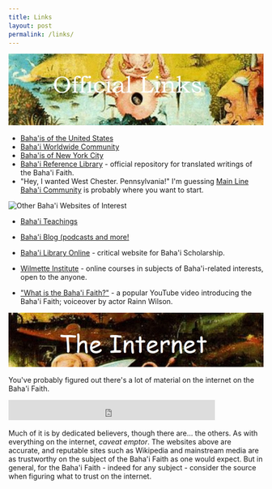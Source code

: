 ```yaml
---
title: Links
layout: post
permalink: /links/
---
```

![Official Internet Sites](/images/official-links.jpg)

* [Baha'is of the United States](https://www.bahai.us/)
* [Baha'i Worldwide Community](https://www.bahai.org/)
* [Baha'is of New York City](http://bahainyc.org/)
* [Baha'i Reference Library](https://www.bahai.org/library/) - official repository for translated writings of the Baha'i Faith.
* "Hey, I wanted West Chester. Pennsylvania!" I'm guessing [Main Line Baha'i Community](https://www.mainlinebahais.org/) is probably where you want to start.

![Other Baha'i Websites of Interest](/images/unofficial.jpg)

* [Baha'i Teachings](https://bahaiteachings.org/)
* [Baha'i Blog (podcasts and more!](https://www.bahaiblog.net/)
* [Baha'i Library Online](https://bahai-library.com/) - critical website for Baha'i Scholarship.
* [Wilmette Institute](https://wilmetteinstitute.org/) - online courses in subjects of Baha'i-related interests, open to the anyone.

* ["What is the Baha'i Faith?"](https://youtu.be/zLSaDVG4yBE) - a popular YouTube video introducing the Baha'i Faith; voiceover by actor Rainn Wilson.

![The Internet](/images/the-internet.jpg)

You've probably figured out there's a lot of material on the internet on
the Baha'i Faith. 

<iframe src="https://duckduckgo.com/search.html?prefill=Search DuckDuckGo" style="overflow:hidden;margin:0;padding:0;width:408px;height:40px;" frameborder="0"></iframe>

Much of it is by dedicated believers, though there are... the others.
As with everything on the internet, _caveat emptor_. The websites above
are accurate, and reputable sites such as Wikipedia and mainstream media
are as trustworthy on the subject of the Baha'i Faith as one would expect.
But in general, for the Baha'i Faith - indeed for any subject - consider
the source when figuring what to trust on the internet.
